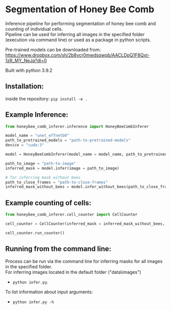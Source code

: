 # Segmentation of Honey Bee Comb
Inference pipeline for performing segmentation of honey bee comb and counting of individual cells.\
Pipeline can be used for inferring all images in the specified folder (execution via command line) or used as a package in python scripts.

Pre-trained models can be downloaded from: https://www.dropbox.com/sh/2b8vcr0mwdsqwpb/AACLDpQ1F8Qxt-1zR_MY_NeJa?dl=0

Built with python 3.9.2
## Installation:

inside the repository: `pip install -e .`

## Example Inference:

```python
from honeybee_comb_inferer.inference import HoneyBeeCombInferer

model_name = "unet_effnetb0"
path_to_pretrained_models = "path-to-pretrained-models"
device = "cuda:3"

model = HoneyBeeCombInferer(model_name = model_name, path_to_pretrained_models = path_to_pretrained_models, device = device)

path_to_image = "path-to-image"
inferred_mask = model.infer(image = path_to_image)

# for inferring mask without bees
path_to_close_frames = "path-to-close-frames"
inferred_mask_without_bees = model.infer_without_bees(path_to_close_frames)
```

## Example counting of cells:

```python
from honeybee_comb_inferer.cell_counter import CellCounter

cell_counter = CellCounter(inferred_mask = inferred_mask_without_bees, method = "edt")

cell_counter.run_counter()
```

## Running from the command line:
Process can be run via the command line for inferring masks for all images in the specified folder.\
For inferring images located in the default folder ("data\images")
- `python infer.py`. 

To list information about input arguments: 
- `python infer.py -h`
